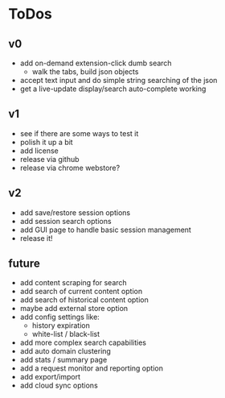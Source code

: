 # ToDos

## v0

- add on-demand extension-click dumb search
  - walk the tabs, build json objects
- accept text input and do simple string searching of the json
- get a live-update display/search auto-complete working

## v1

- see if there are some ways to test it
- polish it up a bit
- add license
- release via github
- release via chrome webstore?

## v2

- add save/restore session options
- add session search options
- add GUI page to handle basic session management
- release it!

## future

- add content scraping for search
- add search of current content option
- add search of historical content option
- maybe add external store option
- add config settings like:
  - history expiration
  - white-list / black-list
- add more complex search capabilities
- add auto domain clustering
- add stats / summary page
- add a request monitor and reporting option
- add export/import
- add cloud sync options

